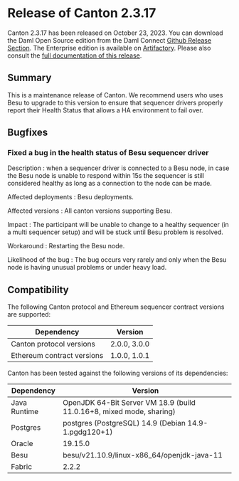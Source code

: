 # Release of Canton 2.3.17

Canton 2.3.17 has been released on October 23, 2023. You can download the Daml Open Source edition from the Daml Connect [Github Release Section](https://github.com/digital-asset/daml/releases/tag/v2.3.17). The Enterprise edition is available on [Artifactory](https://digitalasset.jfrog.io/artifactory/canton-enterprise/canton-enterprise-2.3.17.zip).
Please also consult the [full documentation of this release](https://docs.daml.com/2.3.17/canton/about.html).

## Summary

This is a maintenance release of Canton. We recommend users who uses Besu to upgrade to this version to ensure
that sequencer drivers properly report their Health Status that allows a HA environment to fail over.

## Bugfixes

### Fixed a bug in the health status of Besu sequencer driver
Description
: when a sequencer driver is connected to a Besu node, in case the Besu node is 
unable to respond within 15s the sequencer is still considered healthy as long as a connection to the node can be made.

Affected deployments
: Besu deployments.

Affected versions
: All canton versions supporting Besu.

Impact
: The participant will be unable to change to a healthy sequencer (in a multi sequencer setup) and will be stuck until Besu problem is resolved.

Workaround
: Restarting the Besu node.

Likelihood of the bug
: The bug occurs very rarely and only when the Besu node is having unusual problems or under heavy load.

## Compatibility

The following Canton protocol and Ethereum sequencer contract versions are supported:

| Dependency                 | Version                    |
|----------------------------|----------------------------|
| Canton protocol versions   | 2.0.0, 3.0.0          |
| Ethereum contract versions | 1.0.0, 1.0.1 |

Canton has been tested against the following versions of its dependencies:

| Dependency                 | Version                    |
|----------------------------|----------------------------|
| Java Runtime               | OpenJDK 64-Bit Server VM 18.9 (build 11.0.16+8, mixed mode, sharing)               |
| Postgres                   | postgres (PostgreSQL) 14.9 (Debian 14.9-1.pgdg120+1)           |
| Oracle                     | 19.15.0             |
| Besu                       | besu/v21.10.9/linux-x86_64/openjdk-java-11               |
| Fabric                     | 2.2.2             |

